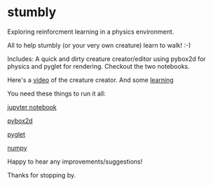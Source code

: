 # stumbly

Exploring reinforcment learning in a physics environment.

All to help stumbly (or your very own creature) learn to walk! :-)

Includes:
A quick and dirty creature creator/editor using pybox2d for physics and pyglet for rendering. Checkout the two notebooks.

Here's a [video](https://www.youtube.com/watch?v=uZbVM4TP0IY) of the creature creator.
And some [learning](https://www.youtube.com/watch?v=jgQcg9Zl5Y8)

You need these things to run it all:

[jupyter notebook](http://jupyter.org/)

[pybox2d](https://github.com/pybox2d/pybox2d)

[pyglet](http://pyglet.readthedocs.io/en/pyglet-1.2-maintenance/programming_guide/installation.html)

[numpy](http://www.scipy.org/scipylib/download.html)


Happy to hear any improvements/suggestions!

Thanks for stopping by.
